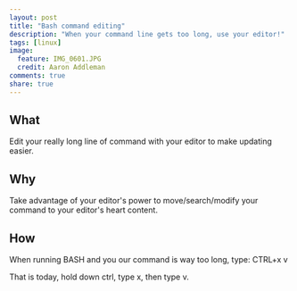 ```yaml
---
layout: post
title: "Bash command editing"
description: "When your command line gets too long, use your editor!"
tags: [linux]
image:
  feature: IMG_0601.JPG
  credit: Aaron Addleman
comments: true
share: true
---
```


## What

Edit your really long line of command with your editor to make updating easier.

## Why

Take advantage of your editor's power to move/search/modify your command to your editor's heart content.

## How

When running BASH and you our command is way too long, type: CTRL+x v

That is today, hold down ctrl, type x, then type v.